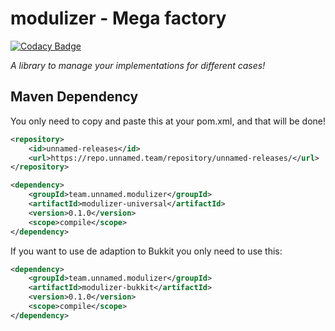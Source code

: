 # **modulizer - Mega factory**

[![Codacy Badge](https://api.codacy.com/project/badge/Grade/1ba0a7c0ece3482bad25fbe4dbf06bf8)](https://app.codacy.com/gh/unnamed/modulizer?utm_source=github.com&utm_medium=referral&utm_content=unnamed/modulizer&utm_campaign=Badge_Grade_Dashboard)

_A library to manage your implementations for different cases!_

## **Maven Dependency**
You only need to copy and paste this at your pom.xml, and that will be done!

````xml
<repository>
    <id>unnamed-releases</id>
    <url>https://repo.unnamed.team/repository/unnamed-releases/</url>
</repository>
````
````xml
<dependency>
    <groupId>team.unnamed.modulizer</groupId>
    <artifactId>modulizer-universal</artifactId>
    <version>0.1.0</version>
    <scope>compile</scope>
</dependency>
````

If you want to use de adaption to Bukkit you only need to use this:
````xml
<dependency>
    <groupId>team.unnamed.modulizer</groupId>
    <artifactId>modulizer-bukkit</artifactId>
    <version>0.1.0</version>
    <scope>compile</scope>
</dependency>
````
